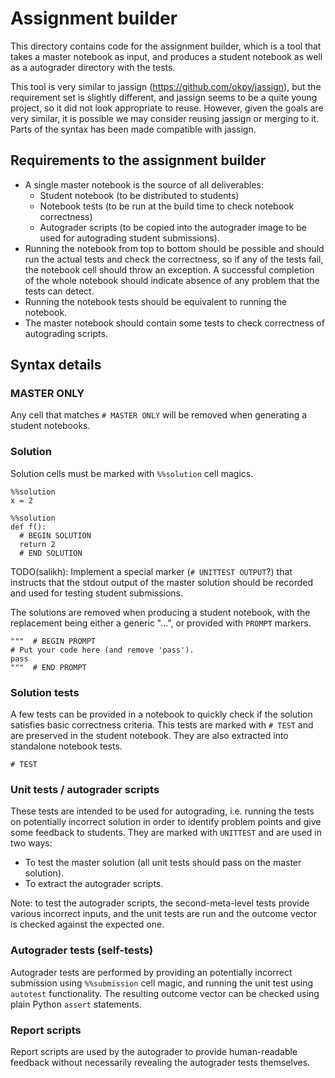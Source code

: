 # Assignment builder

This directory contains code for the assignment builder, which is a tool that
takes a master notebook as input, and produces a student notebook as well as a
autograder directory with the tests.

This tool is very similar to jassign (https://github.com/okpy/jassign), but the
requirement set is slightly different, and jassign seems to be a quite young
project, so it did not look appropriate to reuse. However, given the goals are
very similar, it is possible we may consider reusing jassign or merging to it.
Parts of the syntax has been made compatible with jassign.

## Requirements to the assignment builder

*   A single master notebook is the source of all deliverables:
    *   Student notebook (to be distributed to students)
    *   Notebook tests (to be run at the build time to check notebook
        correctness)
    *   Autograder scripts (to be copied into the autograder image to be used
        for autograding student submissions).
*   Running the notebook from top to bottom should be possible and should run
    the actual tests and check the correctness, so if any of the tests fail, the
    notebook cell should throw an exception. A successful completion of the
    whole notebook should indicate absence of any problem that the tests can
    detect.
*   Running the notebook tests should be equivalent to running the notebook.
*   The master notebook should contain some tests to check correctness of
    autograding scripts.

## Syntax details

### MASTER ONLY

Any cell that matches `# MASTER ONLY` will be removed when generating a student
notebooks.

### Solution

Solution cells must be marked with `%%solution` cell magics.

    %%solution
    x = 2

    %%solution
    def f():
      # BEGIN SOLUTION
      return 2
      # END SOLUTION

TODO(salikh): Implement a special marker (`# UNITTEST OUTPUT`?) that instructs
that the stdout output of the master solution should be recorded and used for
testing student submissions.

The solutions are removed when producing a student notebook, with the
replacement being either a generic "...", or provided with `PROMPT` markers.

    """  # BEGIN PROMPT
    # Put your code here (and remove 'pass').
    pass
    """  # END PROMPT

### Solution tests

A few tests can be provided in a notebook to quickly check if the solution
satisfies basic correctness criteria. This tests are marked with `# TEST` and
are preserved in the student notebook. They are also extracted into standalone
notebook tests.

    # TEST

### Unit tests / autograder scripts

These tests are intended to be used for autograding, i.e. running the tests on
potentially incorrect solution in order to identify problem points and give some
feedback to students. They are marked with `UNITTEST` and are used in two ways:

*   To test the master solution (all unit tests should pass on the master
    solution).
*   To extract the autograder scripts.

Note: to test the autograder scripts, the second-meta-level tests provide
various incorrect inputs, and the unit tests are run and the outcome vector is
checked against the expected one.

### Autograder tests (self-tests)

Autograder tests are performed by providing an potentially incorrect submission
using `%%submission` cell magic, and running the unit test using `autotest`
functionality. The resulting outcome vector can be checked using plain Python
`assert` statements.

### Report scripts

Report scripts are used by the autograder to provide human-readable feedback
without necessarily revealing the autograder tests themselves.
